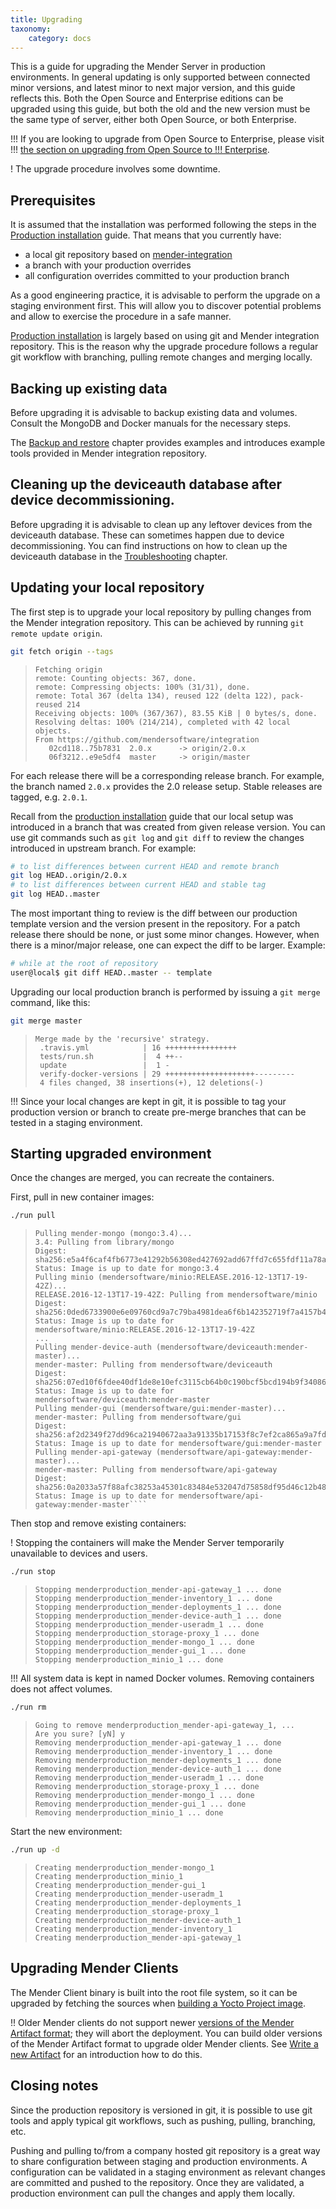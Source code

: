```yaml
---
title: Upgrading
taxonomy:
    category: docs
---
```


This is a guide for upgrading the Mender Server in production environments. In
general updating is only supported between connected minor versions, and latest
minor to next major version, and this guide reflects this. Both the Open Source
and Enterprise editions can be upgraded using this guide, but both the old and
the new version must be the same type of server, either both Open Source, or
both Enterprise.

!!! If you are looking to upgrade from Open Source to Enterprise, please visit
!!! [the section on upgrading from Open Source to
!!! Enterprise](../03.Production-installation/01.Upgrading-from-OS-to-Enterprise/docs.md).

! The upgrade procedure involves some downtime.

## Prerequisites

It is assumed that the installation was performed following the steps
in the [Production installation](../03.Production-installation/docs.md) guide. That means that
you currently have:

* a local git repository based
  on [mender-integration](https://github.com/mendersoftware/integration?target=_blank)
* a branch with your production overrides
* all configuration overrides committed to your production branch

As a good engineering practice, it is advisable to perform the upgrade on a
staging environment first. This will allow you to discover potential problems
and allow to exercise the procedure in a safe manner.

[Production installation](../03.Production-installation/docs.md) is largely based on using git and Mender integration
repository. This is the reason why the upgrade procedure follows a regular git
workflow with branching, pulling remote changes and merging locally.

## Backing up existing data

Before upgrading it is advisable to backup existing data and volumes.
Consult the MongoDB and Docker manuals for the necessary steps.

The [Backup and restore](../08.Backup-and-restore/docs.md) chapter provides examples and
introduces example tools provided in Mender integration repository.

## Cleaning up the deviceauth database after device decommissioning.

Before upgrading it is advisable to clean up any leftover devices from the deviceauth database.
These can sometimes happen due to device decommissioning.
You can find instructions on how to clean up the deviceauth database
in the [Troubleshooting](../../201.Troubleshooting/04.Mender-Server/docs.md) chapter.

## Updating your local repository

The first step is to upgrade your local repository by pulling changes from the
Mender integration repository. This can be achieved by running `git remote
update origin`.

```bash
git fetch origin --tags
```
<!--AUTOVERSION: "%      -> origin/%"/integration "%     -> origin/%"/integration-->
> ```
> Fetching origin
> remote: Counting objects: 367, done.
> remote: Compressing objects: 100% (31/31), done.
> remote: Total 367 (delta 134), reused 122 (delta 122), pack-reused 214
> Receiving objects: 100% (367/367), 83.55 KiB | 0 bytes/s, done.
> Resolving deltas: 100% (214/214), completed with 42 local objects.
> From https://github.com/mendersoftware/integration
>    02cd118..75b7831  2.0.x      -> origin/2.0.x
>    06f3212..e9e5df4  master     -> origin/master
> ```

<!--AUTOVERSION: "branch named `%` provides"/ignore "e.g. `%`"/ignore-->
For each release there will be a corresponding release branch. For example, the
branch named `2.0.x` provides the 2.0 release setup. Stable releases are tagged,
e.g. `2.0.1`.

Recall from the [production installation](../03.Production-installation/docs.md) guide that our
local setup was introduced in a branch that was created from given release
version. You can use git commands such as `git log` and `git diff` to review the changes
introduced in upstream branch. For example:

<!--AUTOVERSION: "HEAD..origin/%"/ignore "HEAD..%"/integration-->
```bash
# to list differences between current HEAD and remote branch
git log HEAD..origin/2.0.x
# to list differences between current HEAD and stable tag
git log HEAD..master
```

The most important thing to review is the diff between our production template
version and the version present in the repository. For a patch release
there should be none, or just some minor changes. However, when there is a
minor/major release, one can expect the diff to be larger. Example:

<!--AUTOVERSION: "HEAD..%"/integration-->
```bash
# while at the root of repository
user@local$ git diff HEAD..master -- template
```

Upgrading our local production branch is performed by issuing a `git merge` command, like this:

<!--AUTOVERSION: "git merge %"/integration-->
```bash
git merge master
```
> ```
> Merge made by the 'recursive' strategy.
>  .travis.yml            | 16 ++++++++++++++++
>  tests/run.sh           |  4 ++--
>  update                 |  1 -
>  verify-docker-versions | 29 ++++++++++++++++++++---------
>  4 files changed, 38 insertions(+), 12 deletions(-)
> ```

!!! Since your local changes are kept in git, it is possible to tag your production version or branch to create pre-merge branches that can be tested in a staging environment.

## Starting upgraded environment

Once the changes are merged, you can recreate the containers.

First, pull in new container images:

```bash
./run pull
```
<!--AUTOVERSION: "mender-%: Pulling from mendersoftware/deviceauth"/integration "mender-%: Pulling from mendersoftware/gui"/integration "mender-%: Pulling from mendersoftware/api-gateway"/integration "mendersoftware/deviceauth:mender-%"/integration "mendersoftware/gui:mender-%"/integration "mendersoftware/api-gateway:mender-%"/integration-->
> ```
> Pulling mender-mongo (mongo:3.4)...
> 3.4: Pulling from library/mongo
> Digest: sha256:e5a4f6caf4fb6773e41292b56308ed427692add67ffd7c655fdf11a78a72df4e
> Status: Image is up to date for mongo:3.4
> Pulling minio (mendersoftware/minio:RELEASE.2016-12-13T17-19-42Z)...
> RELEASE.2016-12-13T17-19-42Z: Pulling from mendersoftware/minio
> Digest: sha256:0ded6733900e6e09760cd9a7c79ba4981dea6f6b142352719f7a4157b4a3352d
> Status: Image is up to date for mendersoftware/minio:RELEASE.2016-12-13T17-19-42Z
> ...
> Pulling mender-device-auth (mendersoftware/deviceauth:mender-master)...
> mender-master: Pulling from mendersoftware/deviceauth
> Digest: sha256:07ed10f6fdee40df1de8e10efc3115cb64b0c190bcf5bcd194b9f34086396058
> Status: Image is up to date for mendersoftware/deviceauth:mender-master
> Pulling mender-gui (mendersoftware/gui:mender-master)...
> mender-master: Pulling from mendersoftware/gui
> Digest: sha256:af2d2349f27dd96ca21940672aa3a91335b17153f8c7ef2ca865a9a7fdf2fd22
> Status: Image is up to date for mendersoftware/gui:mender-master
> Pulling mender-api-gateway (mendersoftware/api-gateway:mender-master)...
> mender-master: Pulling from mendersoftware/api-gateway
> Digest: sha256:0a2033a57f88afc38253a45301c83484e532047d75858df95d46c12b48f1f2f8
> Status: Image is up to date for mendersoftware/api-gateway:mender-master````
> ```

Then stop and remove existing containers:

! Stopping the containers will make the Mender Server temporarily unavailable to devices and users.

```bash
./run stop
```
> ```
> Stopping menderproduction_mender-api-gateway_1 ... done
> Stopping menderproduction_mender-inventory_1 ... done
> Stopping menderproduction_mender-deployments_1 ... done
> Stopping menderproduction_mender-device-auth_1 ... done
> Stopping menderproduction_mender-useradm_1 ... done
> Stopping menderproduction_storage-proxy_1 ... done
> Stopping menderproduction_mender-mongo_1 ... done
> Stopping menderproduction_mender-gui_1 ... done
> Stopping menderproduction_minio_1 ... done
> ```

!!! All system data is kept in named Docker volumes. Removing containers does not affect volumes.

```bash
./run rm
```
> ```
> Going to remove menderproduction_mender-api-gateway_1, ...
> Are you sure? [yN] y
> Removing menderproduction_mender-api-gateway_1 ... done
> Removing menderproduction_mender-inventory_1 ... done
> Removing menderproduction_mender-deployments_1 ... done
> Removing menderproduction_mender-device-auth_1 ... done
> Removing menderproduction_mender-useradm_1 ... done
> Removing menderproduction_storage-proxy_1 ... done
> Removing menderproduction_mender-mongo_1 ... done
> Removing menderproduction_mender-gui_1 ... done
> Removing menderproduction_minio_1 ... done
> ```

Start the new environment:

```bash
./run up -d
```
> ```
> Creating menderproduction_mender-mongo_1
> Creating menderproduction_minio_1
> Creating menderproduction_mender-gui_1
> Creating menderproduction_mender-useradm_1
> Creating menderproduction_mender-deployments_1
> Creating menderproduction_storage-proxy_1
> Creating menderproduction_mender-device-auth_1
> Creating menderproduction_mender-inventory_1
> Creating menderproduction_mender-api-gateway_1
> ```

## Upgrading Mender Clients

The Mender Client binary is built into the root file system, so it can be upgraded by
fetching the sources when [building a Yocto Project image](../../04.Artifacts/10.Yocto-project/01.Building/docs.md).

!! Older Mender clients do not support newer [versions of the Mender Artifact format](../../02.Overview/05.Artifact/docs.md#versions); they will abort the deployment. You can build older versions of the Mender Artifact format to upgrade older Mender clients. See [Write a new Artifact](../../04.Artifacts/25.Modifying-a-Mender-Artifact/docs.md#create-an-artifact-from-a-raw-root-file-system) for an introduction how to do this.



## Closing notes

Since the production repository is versioned in git, it is possible to use git
tools and apply typical git workflows, such as pushing, pulling, branching, etc.

Pushing and pulling to/from a company hosted git repository is a great way
to share configuration between staging and production environments. A
configuration can be validated in a staging environment as
relevant changes are committed and pushed to the repository. Once they are validated, a
production environment can pull the changes and apply them locally.
